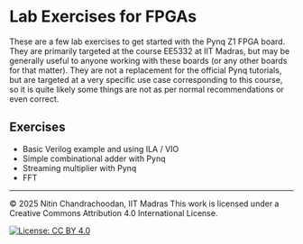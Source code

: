 # Lab Exercises for FPGAs

These are a few lab exercises to get started with the Pynq Z1 FPGA board.  They are primarily targeted at the course EE5332 at IIT Madras, but may be generally useful to anyone working with these boards (or any other boards for that matter).  They are not a replacement for the official Pynq tutorials, but are targeted at a very specific use case corresponding to this course, so it is quite likely some things are not as per normal recommendations or even correct.

## Exercises

- Basic Verilog example and using ILA / VIO
- Simple combinational adder with Pynq
- Streaming multiplier with Pynq
- FFT 

---

© 2025 Nitin Chandrachoodan, IIT Madras
This work is licensed under a Creative Commons Attribution 4.0 International License.

[![License: CC BY 4.0](https://licensebuttons.net/l/by/4.0/88x31.png)](https://creativecommons.org/licenses/by/4.0/)
